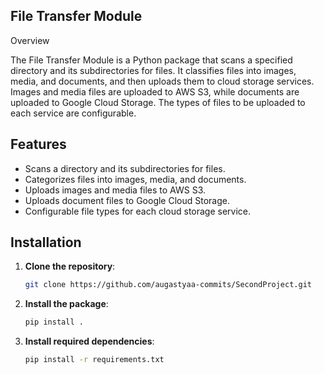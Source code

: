 ## File Transfer Module

Overview

The File Transfer Module is a Python package that scans a specified directory and its subdirectories for files. It classifies files into images, media, and documents, and then uploads them to cloud storage services. Images and media files are uploaded to AWS S3, while documents are uploaded to Google Cloud Storage. The types of files to be uploaded to each service are configurable.

## Features

- Scans a directory and its subdirectories for files.
- Categorizes files into images, media, and documents.
- Uploads images and media files to AWS S3.
- Uploads document files to Google Cloud Storage.
- Configurable file types for each cloud storage service.

## Installation

1. **Clone the repository**:

    ```bash
    git clone https://github.com/augastyaa-commits/SecondProject.git
   
    ```

2. **Install the package**:

    ```bash
    pip install .
    ```

3. **Install required dependencies**:

    ```bash
    pip install -r requirements.txt
 
